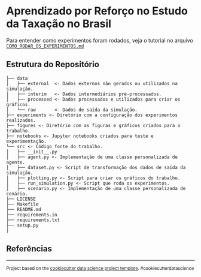# Aprendizado por Reforço no Estudo da Taxação no Brasil


Para entender como experimentos foram rodados, veja o tutorial no arquivo [`COMO_RODAR_OS_EXPERIMENTOS.md`](/COMO_RODAR_OS_EXPERIMENTOS.md)

## Estrutura do Repositório

```
├── data
│   ├── external  <- Dados externos não gerados ou utilizados na simulação.
│   ├── interim   <- Dados intermediários pré-processados.
│   ├── processed <- Dados processados e utilizados para criar os gráficos.
│   └── raw       <- Dados de saída da simulação.
├── experiments <- Diretório com a configuração dos experimentos realizados.
├── figures <- Diretório com as figuras e gráficos criados para o trabalho.
├── notebooks <- Jupyter notebooks criados para teste e experimentação.
└── src <- Código fonte do trabalho.
│   ├── __init__.py
│   ├── agent.py <- Implementação de uma classe personalizada de agente.
│   ├── dataset.py <- Script de transformação dos dados de saída da simulação.
│   ├── plotting.py <- Script para criar os gráficos do trabalho.
│   ├── run_simulation.py <- Script que roda os experimentos.
│   ├── scenario.py <- Implementação de uma classe personalizada de cenário.
├── LICENSE
├── Makefile
├── README.md
├── requirements.in
├── requirements.txt
├── setup.py
|
```

## Referências


---

<p><small>Project based on the <a target="_blank" href="https://drivendata.github.io/cookiecutter-data-science/">cookiecutter data science project template</a>. #cookiecutterdatascience</small></p>